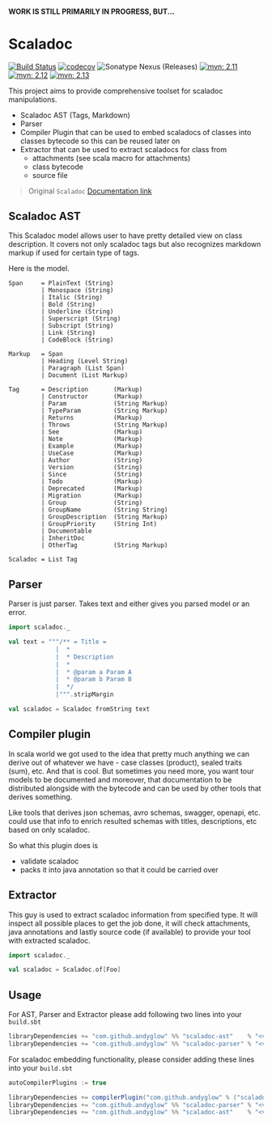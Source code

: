 #### WORK IS STILL PRIMARILY IN PROGRESS, BUT...

# Scaladoc

[![Build Status](https://cloud.drone.io/api/badges/andyglow/scaladoc/status.svg)](https://cloud.drone.io/andyglow/scaladocx)
[![codecov](https://codecov.io/gh/andyglow/scaladocx/branch/master/graph/badge.svg)](https://codecov.io/gh/andyglow/scaladocx)
![Sonatype Nexus (Releases)](https://img.shields.io/nexus/r/com.github.andyglow/scaladoc-ast_2.11?nexusVersion=2&server=https%3A%2F%2Foss.sonatype.org)
[![mvn: 2.11](https://img.shields.io/badge/dynamic/json.svg?label=mvn%3A%202.11&query=%24.response.docs%5B0%5D.latestVersion&url=https%3A%2F%2Fsearch.maven.org%2Fsolrsearch%2Fselect%3Fq%3Dscaladoc-ast_2.13%26start%3D0%26rows%3D1)](https://search.maven.org/artifact/com.github.andyglow/scaladoc-ast_2.11/)
[![mvn: 2.12](https://img.shields.io/badge/dynamic/json.svg?label=mvn%3A%202.12&query=%24.response.docs%5B0%5D.latestVersion&url=https%3A%2F%2Fsearch.maven.org%2Fsolrsearch%2Fselect%3Fq%3Dscaladoc-ast_2.13%26start%3D0%26rows%3D1)](https://search.maven.org/artifact/com.github.andyglow/scaladoc-ast_2.12/)
[![mvn: 2.13](https://img.shields.io/badge/dynamic/json.svg?label=mvn%3A%202.13&query=%24.response.docs%5B0%5D.latestVersion&url=https%3A%2F%2Fsearch.maven.org%2Fsolrsearch%2Fselect%3Fq%3Dscaladoc-ast_2.13%26start%3D0%26rows%3D1)](https://search.maven.org/artifact/com.github.andyglow/scaladoc-ast_2.13/)


This project aims to provide comprehensive toolset for scaladoc manipulations. 
- Scaladoc AST (Tags, Markdown) 
- Parser
- Compiler Plugin that can be used to embed scaladocs of classes into classes bytecode so this can be reused later on
- Extractor that can be used to extract scaladocs for class from
  - attachments (see scala macro for attachments)
  - class bytecode
  - source file

> Original `Scaladoc` [Documentation link](https://docs.scala-lang.org/overviews/scaladoc/for-library-authors.html)
 
## Scaladoc AST
This Scaladoc model allows user to have pretty detailed view on class description.
It covers not only scaladoc tags but also recognizes markdown markup if used for certain type of tags. 

Here is the model. 
```
Span     = PlainText (String)
         | Monospace (String)
         | Italic (String)
         | Bold (String)
         | Underline (String)
         | Superscript (String)
         | Subscript (String)
         | Link (String)
         | CodeBlock (String)

Markup   = Span
         | Heading (Level String)
         | Paragraph (List Span)
         | Document (List Markup)

Tag      = Description       (Markup)       
         | Constructor       (Markup)       
         | Param             (String Markup)
         | TypeParam         (String Markup)
         | Returns           (Markup)       
         | Throws            (String Markup)
         | See               (Markup)
         | Note              (Markup)
         | Example           (Markup)
         | UseCase           (Markup)
         | Author            (String)
         | Version           (String)
         | Since             (String)
         | Todo              (Markup)
         | Deprecated        (Markup)
         | Migration         (Markup)
         | Group             (String)
         | GroupName         (String String)
         | GroupDescription  (String Markup)
         | GroupPriority     (String Int)
         | Documentable
         | InheritDoc
         | OtherTag          (String Markup)
    
Scaladoc = List Tag
```

## Parser
Parser is just parser. Takes text and either gives you parsed model or an error.
```scala
import scaladoc._

val text = """/** = Title =
             |  *
             |  * Description
             |  *
             |  * @param a Param A
             |  * @param b Param B
             |  */
             |""".stripMargin

val scaladoc = Scaladoc fromString text
```
## Compiler plugin
In scala world we got used to the idea that pretty much anything we can derive
out of whatever we have - case classes (product), sealed traits (sum), etc. 
And that is cool. But sometimes you need more, you want tour models to be documented and moreover, 
that documentation to be distributed alongside with the bytecode and can be used by other 
tools that derives something. 

Like tools that derives json schemas, avro schemas, swagger, openapi, etc. could use that info 
to enrich resulted schemas with titles, descriptions, etc based on only scaladoc.

So what this plugin does is
- validate scaladoc
- packs it into java annotation so that it could be carried over

## Extractor
This guy is used to extract scaladoc information from specified type.
It will inspect all possible places to get the job done, it will check attachments, 
java annotations and lastly source code (if available) to provide your tool with extracted scaladoc.

```scala
import scaladoc._

val scaladoc = Scaladoc.of[Foo]
``` 

## Usage

For AST, Parser and Extractor please add following two lines into your `build.sbt`
```sbt
libraryDependencies += "com.github.andyglow" %% "scaladoc-ast"    % "<version>"
libraryDependencies += "com.github.andyglow" %% "scaladoc-parser" % "<version>"
```

For scaladoc embedding functionality, please consider adding these lines into your `build.sbt`
```sbt
autoCompilerPlugins := true

libraryDependencies += compilerPlugin("com.github.andyglow" % ("scaladoc-compiler-plugin_" + scalaVersion.value) % "<version>")
libraryDependencies += "com.github.andyglow" %% "scaladoc-parser" % "<version>" % Provided
libraryDependencies += "com.github.andyglow" %% "scaladoc-ast"    % "<version>"
```